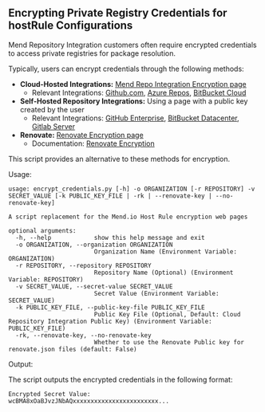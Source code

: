 ## Encrypting Private Registry Credentials for hostRule Configurations

Mend Repository Integration customers often require encrypted credentials to access private registries for package resolution.

Typically, users can encrypt credentials through the following methods:

- **Cloud-Hosted Integrations:** [Mend Repo Integration Encryption page](https://mend-resources.mend.io/index-gh.html)
  - Relevant Integrations: [Github.com](https://docs.mend.io/bundle/integrations/page/configure_mend_for_github_com_to_resolve_your_private_dependencies.html), [Azure Repos](https://docs.mend.io/bundle/integrations/page/configure_mend_for_azure_repos_to_resolve_your_private_dependencies.html), [BitBucket Cloud](https://docs.mend.io/bundle/integrations/page/installation_of_mend_for_bitbucket_cloud.html#Handling-Private-Registries-and-Authenticated-Repositories)
- **Self-Hosted Repository Integrations:** Using a page with a public key created by the user
  - Relevant Integrations: [GitHub Enterprise](https://docs.mend.io/bundle/integrations/page/configure_mend_for_github_enterprise_to_resolve_your_private_dependencies.html), [BitBucket Datacenter](https://docs.mend.io/bundle/integrations/page/mend_for_bitbucket_server_and_data_center.html#Handling-Private-Registries-and-Authenticated-Repositories), [Gitlab Server](https://docs.mend.io/bundle/integrations/page/installing_mend_for_gitlab.html#Handling-Private-Registries-and-Authenticated-Repositories)
- **Renovate:** [Renovate Encryption page](https://app.renovatebot.com/encrypt)
  - Documentation: [Renovate Encryption](https://docs.renovatebot.com/getting-started/private-packages/#encryption-and-the-mend-renovate-app)

This script provides an alternative to these methods for encryption.

Usage:
```
usage: encrypt_credentials.py [-h] -o ORGANIZATION [-r REPOSITORY] -v SECRET_VALUE [-k PUBLIC_KEY_FILE | -rk | --renovate-key | --no-renovate-key]

A script replacement for the Mend.io Host Rule encryption web pages

optional arguments:
  -h, --help            show this help message and exit
  -o ORGANIZATION, --organization ORGANIZATION
                        Organization Name (Environment Variable: ORGANIZATION)
  -r REPOSITORY, --repository REPOSITORY
                        Repository Name (Optional) (Environment Variable: REPOSITORY)
  -v SECRET_VALUE, --secret-value SECRET_VALUE
                        Secret Value (Environment Variable: SECRET_VALUE)
  -k PUBLIC_KEY_FILE, --public-key-file PUBLIC_KEY_FILE
                        Public Key File (Optional, Default: Cloud Repository Integration Public Key) (Environment Variable: PUBLIC_KEY_FILE)
  -rk, --renovate-key, --no-renovate-key
                        Whether to use the Renovate Public key for renovate.json files (default: False)
```

Output:

The script outputs the encrypted credentials in the following format:
```
Encrypted Secret Value:
wcBMA8xOaBJvzJNbAQxxxxxxxxxxxxxxxxxxxxxxxx...
```
